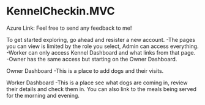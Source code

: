 # KennelCheckin.MVC

Azure Link:
Feel free to send any feedback to me!

To get started exploring, go ahead and resister a new account.
-The pages you can view is limited by the role you select, Admin can access everything.
-Worker can only access Kennel Dashboard and what links from that page.
-Owner has the same access but starting on the Owner Dashboard.

Owner Dashboard
-This is a place to add dogs and their visits.

Worker Dashboard
-This is a place see what dogs are coming in, review their details and check them in. You can also link
to the meals being served for the morning and evening.